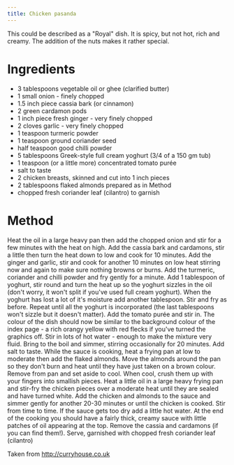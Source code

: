 ```yaml
---
title: Chicken pasanda
---
```

This could be described as a "Royal" dish. It is spicy, but not hot, rich and creamy. The addition of the nuts makes it rather special.

# Ingredients
* 3 tablespoons vegetable oil or ghee (clarified butter)
* 1 small onion - finely chopped
* 1.5 inch piece cassia bark (or cinnamon)
* 2 green cardamon pods
* 1 inch piece fresh ginger - very finely chopped
* 2 cloves garlic - very finely chopped
* 1 teaspoon turmeric powder
* 1 teaspoon ground coriander seed
* half teaspoon good chilli powder
* 5 tablespoons Greek-style full cream yoghurt (3/4 of a 150 gm tub)
* 1 teaspoon (or a little more) concentrated tomato purée
* salt to taste
* 2 chicken breasts, skinned and cut into 1 inch pieces
* 2 tablespoons flaked almonds prepared as in Method
* chopped fresh coriander leaf (cilantro) to garnish

# Method
Heat the oil in a large heavy pan then add the chopped onion and stir for a few minutes with the heat on high. Add the cassia bark and cardamons, stir a little then turn the heat down to low and cook for 10 minutes. Add the ginger and garlic, stir and cook for another 10 minutes on low heat stirring now and again to make sure nothing browns or burns. Add the turmeric, coriander and chilli powder and fry gently for a minute. Add 1 tablespoon of yoghurt, stir round and turn the heat up so the yoghurt sizzles in the oil (don't worry, it won't split if you've used full cream yoghurt). When the yoghurt has lost a lot of it's moisture add another tablespoon. Stir and fry as before. Repeat until all the yoghurt is incorporated (the last tablespoons won't sizzle but it doesn't matter). Add the tomato purée and stir in. The colour of the dish should now be similar to the background colour of the index page - a rich orangy yellow with red flecks if you've turned the graphics off. Stir in lots of hot water - enough to make the mixture very fluid. Bring to the boil and simmer, stirring occasionally for 20 minutes. Add salt to taste. While the sauce is cooking, heat a frying pan at low to moderate then add the flaked almonds. Move the almonds around the pan so they don't burn and heat until they have just taken on a brown colour. Remove from pan and set aside to cool. When cool, crush them up with your fingers into smallish pieces. Heat a little oil in a large heavy frying pan and stir-fry the chicken pieces over a moderate heat until they are sealed and have turned white. Add the chicken and almonds to the sauce and simmer gently for another 20-30 minutes or until the chicken is cooked. Stir from time to time. If the sauce gets too dry add a little hot water. At the end of the cooking you should have a fairly thick, creamy sauce with little patches of oil appearing at the top. Remove the cassia and cardamons (if you can find them!). Serve, garnished with chopped fresh coriander leaf (cilantro)

Taken from http://curryhouse.co.uk
